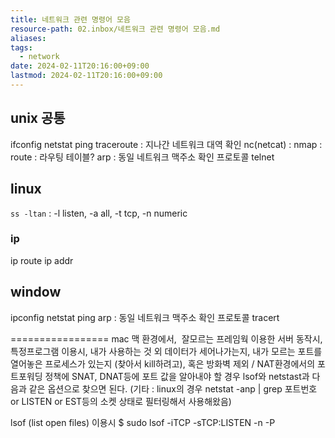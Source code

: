```yaml
---
title: 네트워크 관련 명령어 모음
resource-path: 02.inbox/네트워크 관련 명령어 모음.md
aliases:
tags:
  - network
date: 2024-02-11T20:16:00+09:00
lastmod: 2024-02-11T20:16:00+09:00
---
```

## unix 공통
ifconfig
netstat
ping
traceroute : 지나간 네트워크 대역 확인
nc(netcat) : 
nmap : 
route : 라우팅 테이블?
arp : 동일 네트워크 맥주소 확인 프로토콜
telnet
## linux

`ss -ltan` : -l listen, -a all, -t tcp, -n numeric

### ip
ip route
ip addr


## window
ipconfig
netstat 
ping
arp : 동일 네트워크 맥주소 확인 프로토콜
tracert




=================
mac
맥 환경에서, 
잘모르는 프레임웍 이용한 서버 동작시,
특정프로그램 이용시,
내가 사용하는 것 외 데이터가 세어나가는지,
내가 모르는 포트를 열어놓은 프로세스가 있는지 (찾아서 kill하려고),
혹은 방화벽 제외 / NAT환경에서의 포트포워딩 정책에 SNAT, DNAT등에 포트 값을 알아내야 할 경우
lsof와 netstast과 다음과 같은 옵션으로 찾으면 된다.
(기타 : linux의 경우 netstat -anp | grep 포트번호 or LISTEN or EST등의 소켓 상태로 필터링해서 사용해왔음)

lsof (list open files) 이용시
$ sudo lsof -iTCP -sTCP:LISTEN -n -P